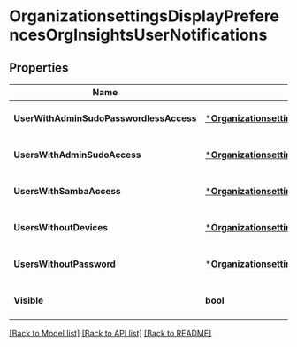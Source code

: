 # OrganizationsettingsDisplayPreferencesOrgInsightsUserNotifications

## Properties
Name | Type | Description | Notes
------------ | ------------- | ------------- | -------------
**UserWithAdminSudoPasswordlessAccess** | [***OrganizationsettingsDisplayPreferencesOrgInsightsApplicationsUsage**](organizationsettings_displayPreferences_orgInsights_applicationsUsage.md) |  | [optional] [default to null]
**UsersWithAdminSudoAccess** | [***OrganizationsettingsDisplayPreferencesOrgInsightsApplicationsUsage**](organizationsettings_displayPreferences_orgInsights_applicationsUsage.md) |  | [optional] [default to null]
**UsersWithSambaAccess** | [***OrganizationsettingsDisplayPreferencesOrgInsightsApplicationsUsage**](organizationsettings_displayPreferences_orgInsights_applicationsUsage.md) |  | [optional] [default to null]
**UsersWithoutDevices** | [***OrganizationsettingsDisplayPreferencesOrgInsightsApplicationsUsage**](organizationsettings_displayPreferences_orgInsights_applicationsUsage.md) |  | [optional] [default to null]
**UsersWithoutPassword** | [***OrganizationsettingsDisplayPreferencesOrgInsightsApplicationsUsage**](organizationsettings_displayPreferences_orgInsights_applicationsUsage.md) |  | [optional] [default to null]
**Visible** | **bool** |  | [optional] [default to null]

[[Back to Model list]](../README.md#documentation-for-models) [[Back to API list]](../README.md#documentation-for-api-endpoints) [[Back to README]](../README.md)


